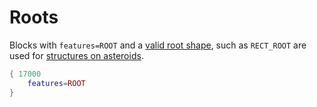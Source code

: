 # Roots

Blocks with `features=ROOT` and a [valid root shape](./root_shapes.md), such as `RECT_ROOT` are used for [structures on asteroids](./structures_on_asteroids.md).

```lua
{ 17000
    features=ROOT
}